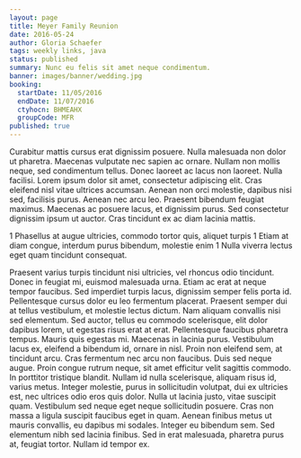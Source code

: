 ```yaml
---
layout: page
title: Meyer Family Reunion
date: 2016-05-24
author: Gloria Schaefer
tags: weekly links, java
status: published
summary: Nunc eu felis sit amet neque condimentum.
banner: images/banner/wedding.jpg
booking:
  startDate: 11/05/2016
  endDate: 11/07/2016
  ctyhocn: BHMEAHX
  groupCode: MFR
published: true
---
```

Curabitur mattis cursus erat dignissim posuere. Nulla malesuada non dolor ut pharetra. Maecenas vulputate nec sapien ac ornare. Nullam non mollis neque, sed condimentum tellus. Donec laoreet ac lacus non laoreet. Nulla facilisi. Lorem ipsum dolor sit amet, consectetur adipiscing elit. Cras eleifend nisl vitae ultrices accumsan. Aenean non orci molestie, dapibus nisi sed, facilisis purus. Aenean nec arcu leo. Praesent bibendum feugiat maximus. Maecenas ac posuere lacus, et dignissim purus. Sed consectetur dignissim ipsum ut auctor. Cras tincidunt ex ac diam lacinia mattis.

1 Phasellus at augue ultricies, commodo tortor quis, aliquet turpis
1 Etiam at diam congue, interdum purus bibendum, molestie enim
1 Nulla viverra lectus eget quam tincidunt consequat.

Praesent varius turpis tincidunt nisi ultricies, vel rhoncus odio tincidunt. Donec in feugiat mi, euismod malesuada urna. Etiam ac erat at neque tempor faucibus. Sed imperdiet turpis lacus, dignissim semper felis porta id. Pellentesque cursus dolor eu leo fermentum placerat. Praesent semper dui at tellus vestibulum, et molestie lectus dictum. Nam aliquam convallis nisi sed elementum. Sed auctor, tellus eu commodo scelerisque, elit dolor dapibus lorem, ut egestas risus erat at erat. Pellentesque faucibus pharetra tempus. Mauris quis egestas mi. Maecenas in lacinia purus. Vestibulum lacus ex, eleifend a bibendum id, ornare in nisl. Proin non eleifend sem, at tincidunt arcu. Cras fermentum nec arcu non faucibus. Duis sed neque augue.
Proin congue rutrum neque, sit amet efficitur velit sagittis commodo. In porttitor tristique blandit. Nullam id nulla scelerisque, aliquam risus id, varius metus. Integer molestie, purus in sollicitudin volutpat, dui ex ultricies est, nec ultrices odio eros quis dolor. Nulla ut lacinia justo, vitae suscipit quam. Vestibulum sed neque eget neque sollicitudin posuere. Cras non massa a ligula suscipit faucibus eget in quam. Aenean finibus metus ut mauris convallis, eu dapibus mi sodales. Integer eu bibendum sem. Sed elementum nibh sed lacinia finibus. Sed in erat malesuada, pharetra purus at, feugiat tortor. Nullam id tempor ex.
